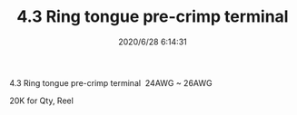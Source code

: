 ﻿---
layout: post 
title: 4.3 Ring tongue pre-crimp terminal 
tags: FA
categories: wire-harness
overview: 4.3 Ring tongue pre-crimp terminal 
part_number: RT4701701-3
thumb_img: static/202006/354-thumb-20200628141726.jpg
small_img: static/202006/354-20200628141726.jpg
date: 2020/6/28 6:14:31
---


<p>
	4.3 Ring tongue pre-crimp terminal  24AWG ~ 26AWG
</p>
<p>
	20K for Qty, Reel
</p>
